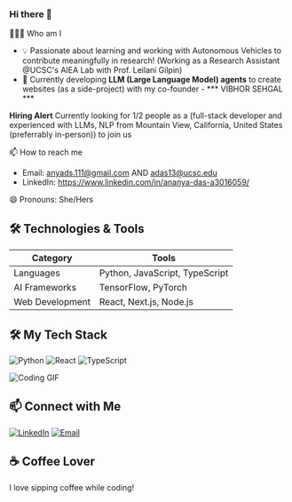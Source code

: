 ### Hi there 👋

👨🏻‍💻 Who am I
* 💡 Passionate about learning and working with Autonomous Vehicles to contribute meaningfully in research! (Working as a Research Assistant @UCSC's AIEA Lab with Prof. Leilani Gilpin)
* 🧠 Currently developing **LLM (Large Language Model) agents** to create websites (as a side-project) with my co-founder - *** VIBHOR SEHGAL ***

**Hiring Alert** Currently looking for 1/2 people as a (full-stack developer and experienced with LLMs, NLP from Mountain View, California, United States (preferrably in-person)) to join us 


📫 How to reach me
* Email: anyads.111@gmail.com AND adas13@ucsc.edu
* LinkedIn: https://www.linkedin.com/in/ananya-das-a3016059/

😄 Pronouns:
She/Hers

## 🛠️ Technologies & Tools
| Category         | Tools                     |
| ---------------- | ------------------------- |
| Languages        | Python, JavaScript, TypeScript |
| AI Frameworks    | TensorFlow, PyTorch       |
| Web Development  | React, Next.js, Node.js   |

## 🛠️ My Tech Stack
![Python](https://img.shields.io/badge/Python-3776AB?style=for-the-badge&logo=python&logoColor=white)
![React](https://img.shields.io/badge/React-20232A?style=for-the-badge&logo=react&logoColor=61DAFB)
![TypeScript](https://img.shields.io/badge/TypeScript-3178C6?style=for-the-badge&logo=typescript&logoColor=white)

![Coding GIF](https://media.giphy.com/media/13HgwGsXF0aiGY/giphy.gif)

## 📫 Connect with Me
[![LinkedIn](https://img.shields.io/badge/LinkedIn-blue?style=for-the-badge&logo=linkedin)](https://www.linkedin.com/in/ananya-das-a3016059/)
[![Email](https://img.shields.io/badge/Email-red?style=for-the-badge&logo=gmail&logoColor=white)](mailto:das.ananya2607@gmail.com)


## ☕ Coffee Lover
I love sipping coffee while coding!




<!--
**ananyadas2607/ananyadas2607** is a ✨ _special_ ✨ repository because its `README.md` (this file) appears on your GitHub profile.

Here are some ideas to get you started:

- 🔭 I’m currently working on ...
- 🌱 I’m currently learning ...
- 👯 I’m looking to collaborate on ...
- 🤔 I’m looking for help with ...
- 💬 Ask me about ...
- 📫 How to reach me: ...
- 😄 Pronouns: ...
- ⚡ Fun fact: ...
-->

